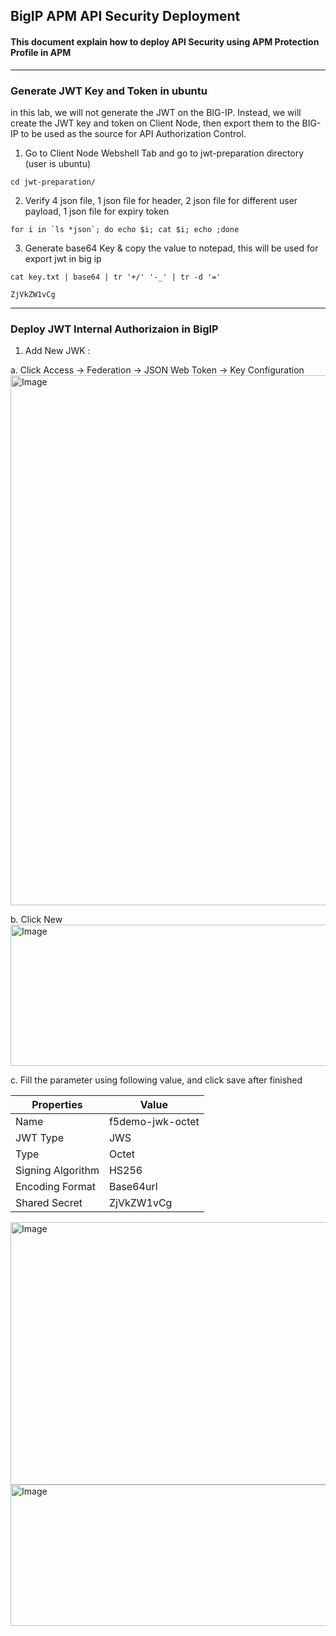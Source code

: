 ## BigIP APM API Security Deployment

#### This document explain how to deploy API Security using APM Protection Profile in APM

---

### Generate JWT Key and Token in ubuntu

in this lab, we will not generate the JWT on the BIG-IP. Instead, we will create the JWT key and token on Client Node, then export them to the BIG-IP to be used as the source for API Authorization Control.
1. Go to Client Node Webshell Tab and go to jwt-preparation directory (user is ubuntu)
```
cd jwt-preparation/
```
2. Verify 4 json file, 1 json file for header, 2 json file for different user payload, 1 json file for expiry token
```
for i in `ls *json`; do echo $i; cat $i; echo ;done
```
3. Generate base64 Key & copy the value to notepad, this will be used for export jwt in big ip
```
cat key.txt | base64 | tr '+/' '-_' | tr -d '='
```
```
ZjVkZW1vCg
```

---
### Deploy JWT Internal Authorizaion in BigIP

1. Add New JWK :

a. Click Access -> Federation -> JSON Web Token -> Key Configuration
<img width="597" height="848" alt="Image" src="https://github.com/user-attachments/assets/5f654c1c-4c8b-4d90-8c18-48db505cbae5" />

b. Click New
<img width="1484" height="226" alt="Image" src="https://github.com/user-attachments/assets/49689ecd-be3c-4ef0-9dce-5403af83a127" />

c. Fill the parameter using following value, and click save after finished

| Properties         | Value             | 
|--------------------|-------------------|
| Name               | f5demo-jwk-octet  |
| JWT Type           | JWS               |
| Type               | Octet             |
| Signing Algorithm  | HS256             |
| Encoding Format    | Base64url         |
| Shared Secret      | ZjVkZW1vCg        |

<img width="701" height="420" alt="Image" src="https://github.com/user-attachments/assets/5da9859b-2946-487b-81c9-12f21182d39a" />
<img width="1484" height="226" alt="Image" src="https://github.com/user-attachments/assets/93347adc-9920-424c-853c-9451d2add204" />



   
